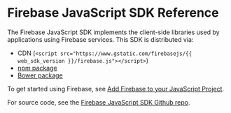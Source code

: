 # Firebase JavaScript SDK Reference
The Firebase JavaScript SDK implements the client-side libraries used by
applications using Firebase services. This SDK is distributed via:

- CDN (`<script src="https://www.gstatic.com/firebasejs/{{ web_sdk_version }}/firebase.js"></script>`)
- [npm package](https://www.npmjs.com/package/firebase)
- [Bower package](https://github.com/firebase/firebase-bower)

To get started using Firebase, see
[Add Firebase to your JavaScript Project](https://firebase.google.com/docs/web/setup).

For source code, see the [Firebase JavaScript SDK Github repo](https://github.com/firebase/firebase-js-sdk).

